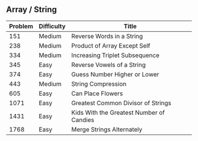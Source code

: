 ## Array / String

|Problem|Difficulty|Title|
|---|---|---|
| 151 | Medium | Reverse Words in a String |
| 238 | Medium | Product of Array Except Self |
| 334 | Medium | Increasing Triplet Subsequence |
| 345 | Easy | Reverse Vowels of a String |
| 374 | Easy | Guess Number Higher or Lower |
| 443 | Medium | String Compression |
| 605 | Easy | Can Place Flowers |
| 1071 | Easy | Greatest Common Divisor of Strings |
| 1431 | Easy | Kids With the Greatest Number of Candies |
| 1768 | Easy | Merge Strings Alternately |
